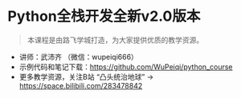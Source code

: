 # Python全栈开发全新v2.0版本

> 本课程是由路飞学城打造，为大家提供优质的教学资源。

- 讲师：武沛齐 （微信：wupeiqi666）
- 示例代码和笔记下载：https://github.com/WuPeiqi/python_course
- 更多教学资源，关注B站 “凸头统治地球” -> https://space.bilibili.com/283478842

